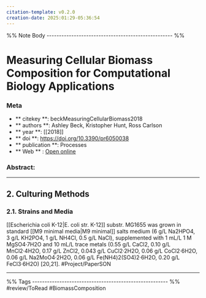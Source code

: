 ```yaml
---
citation-template: v0.2.0
creation-date: 2025:01:29-05:36:54
---
```


%% Note Body --------------------------------------------------- %%
# Measuring Cellular Biomass Composition for Computational Biology Applications

### Meta
- ** citekey **: beckMeasuringCellularBiomass2018
- ** authors **: Ashley Beck, Kristopher Hunt, Ross Carlson
- ** year **: [[2018]]
- ** doi **: https://doi.org/10.3390/pr6050038
- ** publication **: Processes
- ** Web ** : [Open online](http://www.mdpi.com/2227-9717/6/5/38)


### Abstract:


___

## 2. Culturing Methods

### 2.1. Strains and Media

[[Escherichia coli K-12|E. coli str. K-12]] substr. MG1655 was grown in standard [[M9 minimal media|M9 minimal]] salts medium (6 g/L Na2HPO4, 3 g/L KH2PO4, 1 g/L NH4Cl, 0.5 g/L NaCl), supplemented with 1 mL/L 1 M MgSO4·7H2O and 10 mL/L trace metals (0.55 g/L CaCl2, 0.10 g/L MnCl2·4H2O, 0.17 g/L ZnCl2, 0.043 g/L CuCl2·2H2O, 0.06 g/L CoCl2·6H2O, 0.06 g/L Na2MoO4·2H2O, 0.06 g/L Fe(NH4)2(SO4)2·6H2O, 0.20 g/L FeCl3·6H2O) [20,21]. #Project/PaperSON 




___
%% Tags  ------------------------------------------------------- %%
#review/ToRead
#BiomassComposition